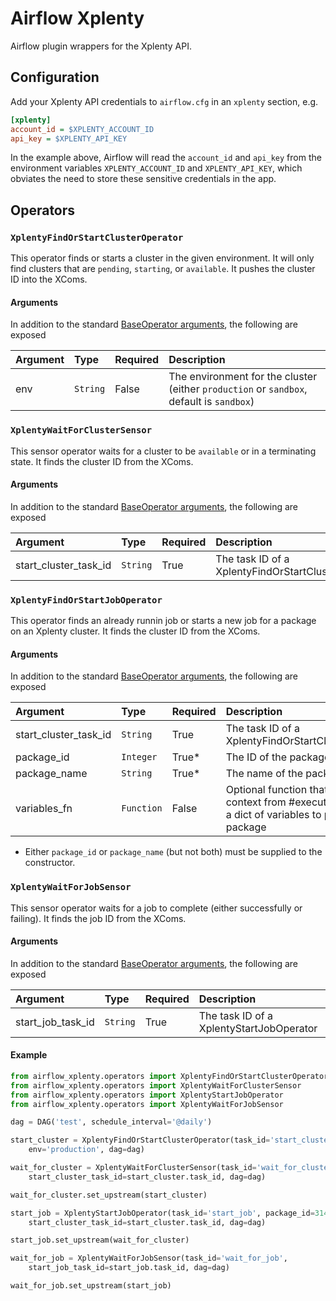 # Airflow Xplenty

Airflow plugin wrappers for the Xplenty API.

## Configuration

Add your Xplenty API credentials to `airflow.cfg` in an `xplenty` section, e.g.

```ini
[xplenty]
account_id = $XPLENTY_ACCOUNT_ID
api_key = $XPLENTY_API_KEY
```

In the example above, Airflow will read the `account_id` and `api_key` from the
environment variables `XPLENTY_ACCOUNT_ID` and `XPLENTY_API_KEY`, which
obviates the need to store these sensitive credentials in the app.

## Operators

### `XplentyFindOrStartClusterOperator`

This operator finds or starts a cluster in the given environment. It will only
find clusters that are `pending`, `starting`, or `available`. It pushes the
cluster ID into the XComs.

#### Arguments

In addition to the standard [BaseOperator arguments](https://airflow.incubator.apache.org/code.html#baseoperator), the following are exposed

|   Argument   |   Type    | Required | Description |
|:------------ |:--------- |:-------- |:----------- |
| env          | `String`  | False    | The environment for the cluster (either `production` or `sandbox`, default is `sandbox`) |


### `XplentyWaitForClusterSensor`

This sensor operator waits for a cluster to be `available` or in a terminating
state. It finds the cluster ID from the XComs.

#### Arguments

In addition to the standard [BaseOperator arguments](https://airflow.incubator.apache.org/code.html#baseoperator), the following are exposed

|       Argument        |   Type    | Required | Description |
|:--------------------- |:--------- |:-------- |:----------- |
| start_cluster_task_id | `String`  | True     | The task ID of a XplentyFindOrStartClusterOperator  |


### `XplentyFindOrStartJobOperator`

This operator finds an already runnin job or starts a new job for a package on
an Xplenty cluster. It finds the cluster ID from the XComs.

#### Arguments

In addition to the standard [BaseOperator arguments](https://airflow.incubator.apache.org/code.html#baseoperator), the following are exposed

|       Argument        |   Type     | Required | Description |
|:--------------------- |:---------- |:-------- |:----------- |
| start_cluster_task_id | `String`   | True     | The task ID of a XplentyFindOrStartClusterOperator  |
| package_id            | `Integer`  | True*    | The ID of the package to run |
| package_name          | `String`   | True*    | The name of the package to run |
| variables_fn          | `Function` | False    | Optional function that takes the context from #execute and returns a dict of variables to pass to the package |

 * Either `package_id` or `package_name` (but not both) must be supplied to the
 constructor.

### `XplentyWaitForJobSensor`

This sensor operator waits for a job to complete (either successfully or
failing). It finds the job ID from the XComs.

#### Arguments

In addition to the standard [BaseOperator arguments](https://airflow.incubator.apache.org/code.html#baseoperator), the following are exposed

|     Argument      |   Type    | Required | Description |
|:----------------- |:--------- |:-------- |:----------- |
| start_job_task_id | `String`  | True     | The task ID of a XplentyStartJobOperator  |


#### Example

```python
from airflow_xplenty.operators import XplentyFindOrStartClusterOperator
from airflow_xplenty.operators import XplentyWaitForClusterSensor
from airflow_xplenty.operators import XplentyStartJobOperator
from airflow_xplenty.operators import XplentyWaitForJobSensor

dag = DAG('test', schedule_interval='@daily')

start_cluster = XplentyFindOrStartClusterOperator(task_id='start_cluster',
    env='production', dag=dag)

wait_for_cluster = XplentyWaitForClusterSensor(task_id='wait_for_cluster',
    start_cluster_task_id=start_cluster.task_id, dag=dag)

wait_for_cluster.set_upstream(start_cluster)

start_job = XplentyStartJobOperator(task_id='start_job', package_id=314,
    start_cluster_task_id=start_cluster.task_id, dag=dag)

start_job.set_upstream(wait_for_cluster)

wait_for_job = XplentyWaitForJobSensor(task_id='wait_for_job',
    start_job_task_id=start_job.task_id, dag=dag)

wait_for_job.set_upstream(start_job)
```
